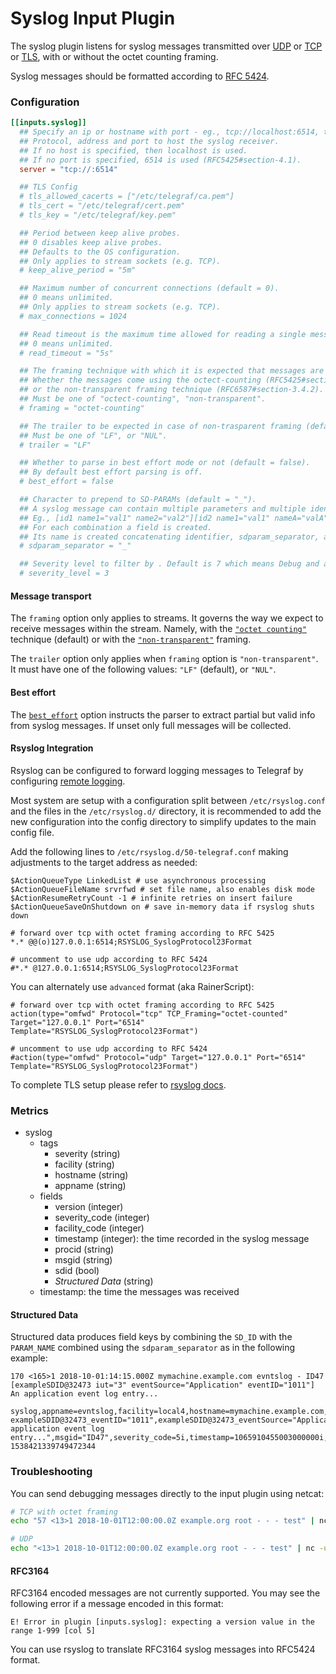 # Syslog Input Plugin

The syslog plugin listens for syslog messages transmitted over
[UDP](https://tools.ietf.org/html/rfc5426) or
[TCP](https://tools.ietf.org/html/rfc6587) or
[TLS](https://tools.ietf.org/html/rfc5425), with or without the octet counting framing.

Syslog messages should be formatted according to
[RFC 5424](https://tools.ietf.org/html/rfc5424).

### Configuration

```toml
[[inputs.syslog]]
  ## Specify an ip or hostname with port - eg., tcp://localhost:6514, tcp://10.0.0.1:6514
  ## Protocol, address and port to host the syslog receiver.
  ## If no host is specified, then localhost is used.
  ## If no port is specified, 6514 is used (RFC5425#section-4.1).
  server = "tcp://:6514"

  ## TLS Config
  # tls_allowed_cacerts = ["/etc/telegraf/ca.pem"]
  # tls_cert = "/etc/telegraf/cert.pem"
  # tls_key = "/etc/telegraf/key.pem"

  ## Period between keep alive probes.
  ## 0 disables keep alive probes.
  ## Defaults to the OS configuration.
  ## Only applies to stream sockets (e.g. TCP).
  # keep_alive_period = "5m"

  ## Maximum number of concurrent connections (default = 0).
  ## 0 means unlimited.
  ## Only applies to stream sockets (e.g. TCP).
  # max_connections = 1024

  ## Read timeout is the maximum time allowed for reading a single message (default = 5s).
  ## 0 means unlimited.
  # read_timeout = "5s"

  ## The framing technique with which it is expected that messages are transported (default = "octet-counting").
  ## Whether the messages come using the octect-counting (RFC5425#section-4.3.1, RFC6587#section-3.4.1),
  ## or the non-transparent framing technique (RFC6587#section-3.4.2).
  ## Must be one of "octect-counting", "non-transparent".
  # framing = "octet-counting"

  ## The trailer to be expected in case of non-trasparent framing (default = "LF").
  ## Must be one of "LF", or "NUL".
  # trailer = "LF"

  ## Whether to parse in best effort mode or not (default = false).
  ## By default best effort parsing is off.
  # best_effort = false

  ## Character to prepend to SD-PARAMs (default = "_").
  ## A syslog message can contain multiple parameters and multiple identifiers within structured data section.
  ## Eg., [id1 name1="val1" name2="val2"][id2 name1="val1" nameA="valA"]
  ## For each combination a field is created.
  ## Its name is created concatenating identifier, sdparam_separator, and parameter name.
  # sdparam_separator = "_"

  ## Severity level to filter by . Default is 7 which means Debug and above will be allowed
  # severity_level = 3

```

#### Message transport

The `framing` option only applies to streams. It governs the way we expect to receive messages within the stream.
Namely, with the [`"octet counting"`](https://tools.ietf.org/html/rfc5425#section-4.3) technique (default) or with the [`"non-transparent"`](https://tools.ietf.org/html/rfc6587#section-3.4.2) framing.

The `trailer` option only applies when `framing` option is `"non-transparent"`. It must have one of the following values: `"LF"` (default), or `"NUL"`.

#### Best effort

The [`best_effort`](https://github.com/influxdata/go-syslog#best-effort-mode)
option instructs the parser to extract partial but valid info from syslog
messages. If unset only full messages will be collected.

#### Rsyslog Integration

Rsyslog can be configured to forward logging messages to Telegraf by configuring
[remote logging](https://www.rsyslog.com/doc/v8-stable/configuration/actions.html#remote-machine).

Most system are setup with a configuration split between `/etc/rsyslog.conf`
and the files in the `/etc/rsyslog.d/` directory, it is recommended to add the
new configuration into the config directory to simplify updates to the main
config file.

Add the following lines to `/etc/rsyslog.d/50-telegraf.conf` making
adjustments to the target address as needed:
```
$ActionQueueType LinkedList # use asynchronous processing
$ActionQueueFileName srvrfwd # set file name, also enables disk mode
$ActionResumeRetryCount -1 # infinite retries on insert failure
$ActionQueueSaveOnShutdown on # save in-memory data if rsyslog shuts down

# forward over tcp with octet framing according to RFC 5425
*.* @@(o)127.0.0.1:6514;RSYSLOG_SyslogProtocol23Format

# uncomment to use udp according to RFC 5424
#*.* @127.0.0.1:6514;RSYSLOG_SyslogProtocol23Format
```

You can alternately use `advanced` format (aka RainerScript):
```
# forward over tcp with octet framing according to RFC 5425
action(type="omfwd" Protocol="tcp" TCP_Framing="octet-counted" Target="127.0.0.1" Port="6514" Template="RSYSLOG_SyslogProtocol23Format")

# uncomment to use udp according to RFC 5424
#action(type="omfwd" Protocol="udp" Target="127.0.0.1" Port="6514" Template="RSYSLOG_SyslogProtocol23Format")
```

To complete TLS setup please refer to [rsyslog docs](https://www.rsyslog.com/doc/v8-stable/tutorials/tls.html).

### Metrics

- syslog
  - tags
    - severity (string)
    - facility (string)
    - hostname (string)
    - appname (string)
  - fields
    - version (integer)
    - severity_code (integer)
    - facility_code (integer)
    - timestamp (integer): the time recorded in the syslog message
    - procid (string)
    - msgid (string)
    - sdid (bool)
    - *Structured Data* (string)
  - timestamp: the time the messages was received

#### Structured Data

Structured data produces field keys by combining the `SD_ID` with the `PARAM_NAME` combined using the `sdparam_separator` as in the following example:
```
170 <165>1 2018-10-01:14:15.000Z mymachine.example.com evntslog - ID47 [exampleSDID@32473 iut="3" eventSource="Application" eventID="1011"] An application event log entry...
```
```
syslog,appname=evntslog,facility=local4,hostname=mymachine.example.com,severity=notice exampleSDID@32473_eventID="1011",exampleSDID@32473_eventSource="Application",exampleSDID@32473_iut="3",facility_code=20i,message="An application event log entry...",msgid="ID47",severity_code=5i,timestamp=1065910455003000000i,version=1i 1538421339749472344
```

### Troubleshooting

You can send debugging messages directly to the input plugin using netcat:

```sh
# TCP with octet framing
echo "57 <13>1 2018-10-01T12:00:00.0Z example.org root - - - test" | nc 127.0.0.1 6514

# UDP
echo "<13>1 2018-10-01T12:00:00.0Z example.org root - - - test" | nc -u 127.0.0.1 6514
```

#### RFC3164

RFC3164 encoded messages are not currently supported.  You may see the following error if a message encoded in this format:
```
E! Error in plugin [inputs.syslog]: expecting a version value in the range 1-999 [col 5]
```

You can use rsyslog to translate RFC3164 syslog messages into RFC5424 format.
